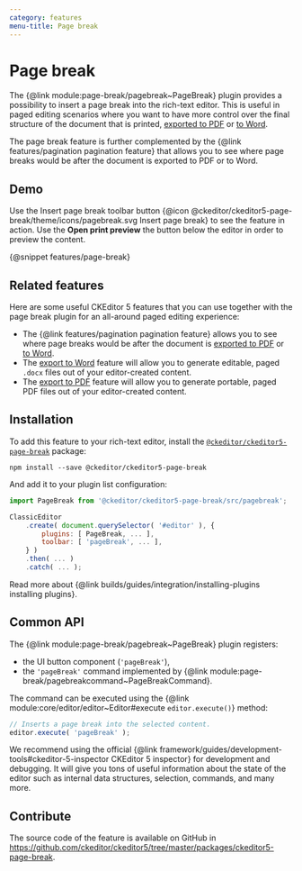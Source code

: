 ```yaml
---
category: features
menu-title: Page break
---
```


# Page break

The {@link module:page-break/pagebreak~PageBreak} plugin provides a possibility to insert a page break into the rich-text editor. This is useful in paged editing scenarios where you want to have more control over the final structure of the document that is printed, [exported to PDF](https://ckeditor.com/docs/ckeditor5/latest/features/export-pdf.html) or [to Word](https://ckeditor.com/docs/ckeditor5/latest/features/export-word.html).

The page break feature is further complemented by the {@link features/pagination pagination feature} that allows you to see where page breaks would be after the document is exported to PDF or to Word.

## Demo

Use the Insert page break toolbar button {@icon @ckeditor/ckeditor5-page-break/theme/icons/pagebreak.svg Insert page break} to see the feature in action. Use the **Open print preview** the button below the editor in order to preview the content.

{@snippet features/page-break}

## Related features

Here are some useful CKEditor 5 features that you can use together with the page break plugin for an all-around paged editing experience:

* The {@link features/pagination pagination feature} allows you to see where page breaks would be after the document is [exported to PDF](https://ckeditor.com/docs/ckeditor5/latest/features/export-pdf.html) or [to Word](https://ckeditor.com/docs/ckeditor5/latest/features/export-word.html).
* The [export to Word](https://ckeditor.com/docs/ckeditor5/latest/features/export-word.html) feature will allow you to generate editable, paged `.docx` files out of your editor-created content.
* The [export to PDF](https://ckeditor.com/docs/ckeditor5/latest/features/export-pdf.html) feature will allow you to generate portable, paged PDF files out of your editor-created content.

## Installation

To add this feature to your rich-text editor, install the [`@ckeditor/ckeditor5-page-break`](https://www.npmjs.com/package/@ckeditor/ckeditor5-page-break) package:

```plaintext
npm install --save @ckeditor/ckeditor5-page-break
```

And add it to your plugin list configuration:

```js
import PageBreak from '@ckeditor/ckeditor5-page-break/src/pagebreak';

ClassicEditor
	.create( document.querySelector( '#editor' ), {
		plugins: [ PageBreak, ... ],
		toolbar: [ 'pageBreak', ... ],
	} )
	.then( ... )
	.catch( ... );
```

<info-box info>
	Read more about {@link builds/guides/integration/installing-plugins installing plugins}.
</info-box>

## Common API

The {@link module:page-break/pagebreak~PageBreak} plugin registers:

* the UI button component (`'pageBreak'`),
* the `'pageBreak'` command implemented by {@link module:page-break/pagebreakcommand~PageBreakCommand}.

The command can be executed using the {@link module:core/editor/editor~Editor#execute `editor.execute()`} method:

```js
// Inserts a page break into the selected content.
editor.execute( 'pageBreak' );
```

<info-box>
	We recommend using the official {@link framework/guides/development-tools#ckeditor-5-inspector CKEditor 5 inspector} for development and debugging. It will give you tons of useful information about the state of the editor such as internal data structures, selection, commands, and many more.
</info-box>

## Contribute

The source code of the feature is available on GitHub in https://github.com/ckeditor/ckeditor5/tree/master/packages/ckeditor5-page-break.
